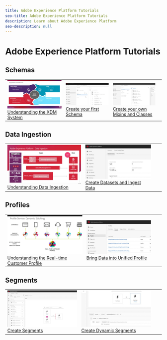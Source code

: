```yaml
---
title: Adobe Experience Platform Tutorials
seo-title: Adobe Experience Platform Tutorials
description: Learn about Adobe Experience Platform
seo-description: null
---
```


# Adobe Experience Platform Tutorials

## Schemas

<table>
<tr>
  <td><a href="schemas/understanding-the-xdm-system-and-experience-data-model.md"><img alt="Understanding the XDM System" src="assets/thumb_Understanding-the-XDM-System.png"></a><br/><a href="schemas/understanding-the-xdm-system-and-experience-data-model.md">Understanding the XDM System</a></td>
  <td><a href="schemas/create-your-first-schema-with-out-of-the-box-components.md"><img alt="Create your first Schema" src="assets/thumb_Create-your-First-Schema.png"></a><br/><a href="schemas/create-your-first-schema-with-out-of-the-box-components.md">Create your first Schema</a></td>
  <td><a href="schemas/create-your-own-mixins-and-classes.md"><img alt="Create your own Mixins and Classes" src="assets/thumb_Create-your-own-Mixins-and-Classes.png"></a><br/><a href="schemas/create-your-own-mixins-and-classes.md">Create your own Mixins and Classes</a></td>
  <td><br/></td>
</tr>
</table>

## Data Ingestion

<table>
<tr>
  <td><a href="datasets/understanding-data-ingestion.md"><img alt="Understanding Data Ingestion" src="assets/thumb_Understanding-Data-Ingestion.png"></a><br/><a href="datasets/understanding-data-ingestion.md">Understanding Data Ingestion</a></td>
  <td><a href="datasets/create-datasets-and-ingest-data.md"><img alt="Create Datasets and Ingest Data" src="assets/thumb_Create-Datasets-and-Ingest-Data.png"></a><br/><a href="datasets/create-datasets-and-ingest-data.md">Create Datasets and Ingest Data</a></td>
  <td><br/></td>
  <td><br/></td>
</tr>
</table>

## Profiles

<table>
<tr>
  <td><a href="profiles/understanding-the-real-time-customer-profile.md"><img alt="Understanding the Real-time Customer Profile" src="assets/thumb_Understanding-the-Real-Time-Customer-Profile.png"></a><br/><a href="profiles/understanding-the-real-time-customer-profile.md">Understanding the Real-time Customer Profile</a></td>
  <td><a href="profiles/bring-data-into-the-real-time-customer-profile.md"><img alt="Bring Data into Unified Profile" src="assets/thumb_Bring-Data-into-the-Unified-Profile.png"></a><br/><a href="profiles/bring-data-into-the-real-time-customer-profile.md">Bring Data into Unified Profile</a></td>
  <td><br/></td>
  <td><br/></td>
</tr>
</table>

## Segments

<table>
<tr>
  <td><a href="segments/create-segments.md"><img alt="Create Segments" src="assets/thumb_Create-Segments.png"></a><br/><a href="segments/create-segments.md">Create Segments</a></td>
  <td><a href="segments/create-dynamic-segments.md"><img alt="Create Dynamic Segments" src="assets/thumb_Create-Dynamic-Segments.png"></a><br/><a href="segments/create-dynamic-segments.md">Create Dynamic Segments</a></td>
  <td><br/></td>
  <td><br/></td>
</tr>
</table>